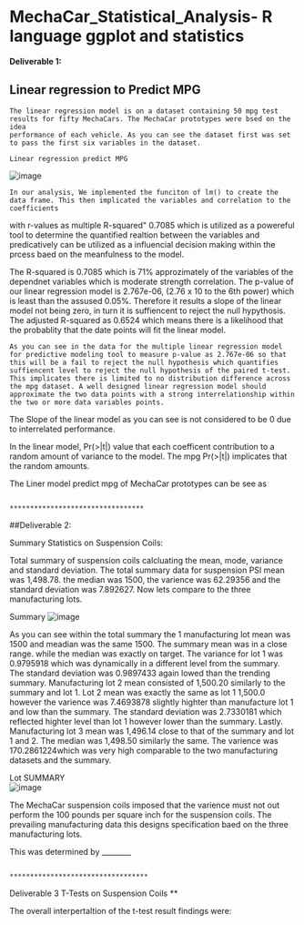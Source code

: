 # MechaCar_Statistical_Analysis- R language ggplot and statistics
**Deliverable 1:**

## Linear regression to Predict MPG
    The linear regression model is on a dataset containing 50 mpg test results for fifty MechaCars. The MechaCar prototypes were bsed on the idea 
    performance of each vehicle. As you can see the dataset first was set to pass the first six variables in the dataset.
  
    Linear regression predict MPG                                 
   ![image](https://user-images.githubusercontent.com/107796290/200182337-524dc0d1-bf82-4bb9-83e5-620c13e943d4.png)
   
  
    In our analysis, We implemented the funciton of lm() to create the data frame. This then implicated the variables and correlation to the coefficients 
  with r-values as multiple R-squared" 0.7085 which is utilized as a powereful tool to determine the quantified realtion between the variables and 
  predicatively can be utilized as a influencial decision making within the prcess baed on the meanfulness to the model.
   
  The R-squared is 0.7085 which is 71% approzimately of the variables of the dependnet variables which is moderate strength correlation.  The p-value of our linear regression model is 2.767e-06, (2.76 x 10 to the 6th power) which is least than the assused 0.05%. Therefore it results a slope of the linear model not being zero, in turn it is suffiencent to reject the null hypythosis. The adjusted R-squared as 0.6524 which means there is a likelihood that the probablity that the date points will fit the linear model.  
    
    As you can see in the data for the multiple linear regression model for predictive modeling tool to measure p-value as 2.767e-06 so that this will be a fail to reject the null hypothesis which quantifies suffiencent level to reject the null hypothesis of the paired t-test. This implicates there is limited to no distribution difference across the mpg dataset. A well designed linear regression model should approximate the two data points with a strong interrelationship within the two or more data variables points. 
   
   The Slope of the linear model as you can see is not considered to be 0 due to interrelated performance. 
   
  In the linear model,  Pr(>|t|) value that each coefficent contribution to a random amount of variance to the model. The mpg Pr(>|t|) implicates that the random amounts. 
    
    
 The Liner model predict mpg of MechaCar prototypes can be see as 
    
                                                        *********************************

 ##Deliverable 2:

 Summary Statistics on Suspension Coils:
 
 Total summary of suspension coils calcluating the mean, mode, variance and standard deviation. The total summary data for suspension PSI mean was 1,498.78. the median was 1500, the varience was 62.29356 and the standard deviation was 7.892627. Now lets compare to the three manufacturing lots.
 

Summary 
![image](https://user-images.githubusercontent.com/107796290/200188693-061ce89d-146e-4944-8604-759b101eb1b1.png)

  As you can see within the total summary the 1 manufacturing lot mean was 1500 and meadian was the same 1500. The summary mean was in a close range. while the median was exactly on target. The variance for lot 1 was 0.9795918 which was dynamically in a different level from the summary. The standard deviation was 0.9897433 again lowed than the trending summary. Manufacturing lot 2 mean consisted of 1,500.20 similarly to the summary and lot 1. Lot 2 mean was exactly the same as lot 1 1,500.0 however the varience was 7.4693878 slightly highter than manufacture lot 1 and low than the summary.  The standard deviation was 2.7330181 which reflected highter level than lot 1 however lower than the summary. 
 Lastly. Manufacturing lot 3 mean was 1,496.14 close to that of the summary and lot 1 and 2. The median was 1,498.50 similarly the same. The varience was 170.2861224which was very high comparable to the two manufacturing datasets and the summary. 
 


Lot SUMMARY   
![image](https://user-images.githubusercontent.com/107796290/200187982-2b70c671-1bc2-4b16-812f-a8273c0841fe.png)

                                               

The MechaCar suspension coils imposed that the varience must not out perform the 100 pounds per square inch for the suspension coils. The prevailing manufacturing data             this designs specification baed on the three manufacturing lots. 

This was determined by ________


                                                        **********************************



Deliverable 3
T-Tests on Suspension Coils
**

The overall interpertaltion of the t-test result findings were:
